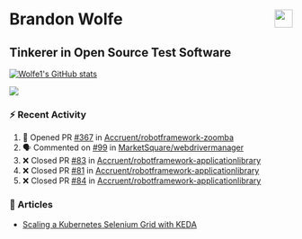 Brandon Wolfe <a href="https://www.linkedin.com/in/brandon-wolfe1" target="_blank" rel="noreferrer"><img src="https://raw.githubusercontent.com/danielcranney/readme-generator/main/public/icons/socials/linkedin.svg" width="32" height="32" align="right"/></a>
==============================
Tinkerer in Open Source Test Software
-----------------------------

<p align="left"><a href="http://www.github.com/Wolfe1"><img src="https://github-readme-stats.vercel.app/api?username=Wolfe1&show_icons=true&hide=&count_private=true&title_color=0891b2&text_color=ffffff&icon_color=0891b2&bg_color=1c1917&hide_border=true&show_icons=true" alt="Wolfe1's GitHub stats" /></a></p>
<p align="left"><a href="http://www.github.com/Wolfe1"><img src="https://github-readme-streak-stats.herokuapp.com/?user=Wolfe1&stroke=ffffff&background=1c1917&ring=0891b2&fire=0891b2&currStreakNum=ffffff&currStreakLabel=0891b2&sideNums=ffffff&sideLabels=ffffff&dates=ffffff&hide_border=true" /></a></p>

### :zap: Recent Activity
<!--START_SECTION:activity-->
1. 💪 Opened PR [#367](https://github.com/Accruent/robotframework-zoomba/pull/367) in [Accruent/robotframework-zoomba](https://github.com/Accruent/robotframework-zoomba)
2. 🗣 Commented on [#99](https://github.com/MarketSquare/webdrivermanager/issues/99#issuecomment-1731623266) in [MarketSquare/webdrivermanager](https://github.com/MarketSquare/webdrivermanager)
3. ❌ Closed PR [#83](https://github.com/Accruent/robotframework-applicationlibrary/pull/83) in [Accruent/robotframework-applicationlibrary](https://github.com/Accruent/robotframework-applicationlibrary)
4. ❌ Closed PR [#81](https://github.com/Accruent/robotframework-applicationlibrary/pull/81) in [Accruent/robotframework-applicationlibrary](https://github.com/Accruent/robotframework-applicationlibrary)
5. ❌ Closed PR [#84](https://github.com/Accruent/robotframework-applicationlibrary/pull/84) in [Accruent/robotframework-applicationlibrary](https://github.com/Accruent/robotframework-applicationlibrary)
<!--END_SECTION:activity-->

### :newspaper: Articles
- [Scaling a Kubernetes Selenium Grid with KEDA](https://www.linkedin.com/pulse/scaling-kubernetes-selenium-grid-keda-brandon-wolfe)
